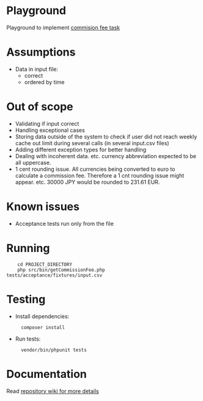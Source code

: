 Playground
==========

Playground to implement [commision fee task](TASK.md)

# Assumptions

- Data in input file:
  - correct
  - ordered by time

# Out of scope

- Validating if input correct
- Handling exceptional cases
- Storing data outside of the system to check if user did not reach weekly cache out limit 
  during several calls (in several input.csv files)
- Adding different exception types for better handling
- Dealing with incoherent data. etc. currency abbreviation expected to be all uppercase.
- 1 cent rounding issue. All currencies being converted to euro to calculate a commission fee.
  Therefore a 1 cnt rounding issue might appear. 
  etc. 30000 JPY would be rounded to 231.61 EUR.
  
# Known issues

- Acceptance tests run only from the file

# Running 

```
    cd PROJECT_DIRECTORY
    php src/bin/getCommissionFee.php tests/acceptance/fixtures/input.csv 
```

# Testing

- Install dependencies:

        composer install

- Run tests:

        vendor/bin/phpunit tests

# Documentation

Read [repository wiki for more details](https://github.com/stasiukaitis-saulius/Playground-CommissionFee/wiki/Documentation)
